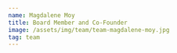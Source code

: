```yaml
---
name: Magdalene Moy
title: Board Member and Co-Founder
image: /assets/img/team/team-magdalene-moy.jpg
tag: team
---
```

